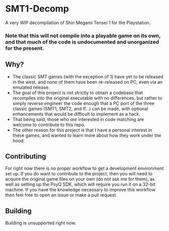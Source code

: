 # SMT1-Decomp
A very WIP decompilation of Shin Megami Tensei 1 for the Playstation.

### Note that this will not compile into a playable game on its own, and that much of the code is undocumented and unorganized for the present.

## Why?
- The classic SMT games (with the exception of 1) have yet to be released in the west, and none of them have been re-released on PC, even via an emulated release.
- The goal of this project is not strictly to obtain a codebase that recompiles into the original executable with no differences, but rather to simply reverse engineer the code enough that a PC port of the three classic games (SMT1, SMT2, and If...) can be made, with optional enhancements that would be difficult to implement as a hack.
- That being said, those who _are_ interested in code matching are welcome to contribute to this repo.
- The other reason for this project is that I have a personal interest in these games, and wanted to learn more about how they work under the hood.
## Contributing
For right now there is no proper workflow to get a development environment set up. If you do want to contribute to the project, then you will need to acquire the original game files on your own (do not ask me for them), as well as setting up the PsyQ SDK, which will require you run it on a 32-bit machine. If you have the knowledge necessary to improve this workflow then feel free to open an issue or make a pull request.
## Building
Building is unsupported right now.
